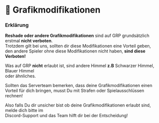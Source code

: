 # 🌇 Grafikmodifikationen

### Erklärung  <a href="#0-toc-title" id="0-toc-title"></a>

**Reshade oder andere Grafikmodifikationen** sind auf GRP grundsätzlich erstmal **nicht verboten**.\
Trotzdem gilt bei uns, sollten dir diese Modifikationen eine Vorteil geben, den andere Spieler ohne diese Modifikationen nicht haben, **sind diese Verboten!**

Was auf GRP **nicht** erlaubt ist, sind andere Himmel **z.B** Schwarzer Himmel, Blauer Himmel\
oder ähnliches.

Sollten das Serverteam bemerken, dass deine Grafikmodifikationen einen Vorteil für dich bringen, musst Du mit Strafen oder Spielausschlüssen rechnen!

Also falls Du dir unsicher bist ob deine Grafikmodifikationen erlaubt sind, melde dich bitte im\
Discord-Support und das Team hilft dir bei der Entscheidung!
